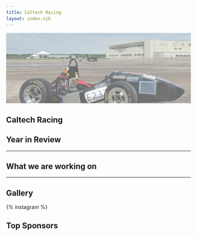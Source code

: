 ```yaml
---
title: Caltech Racing
layout: index.njk
---
```


<section id="hero">

![Hero Image](/assets/car.png)

# Caltech Racing

</section>

<section id="left-img" class="summary-container">

## Year in Review

</section>

---

<section id="right-img" class="summary-container">

## What we are working on

</section>

---

<section id="gallery">

## Gallery

{% instagram %}

</section>
<section id="top-sponsors">

## Top Sponsors

</section>